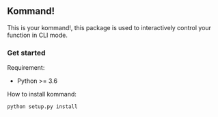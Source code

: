 ## Kommand!

This is your kommand!, this package is used to interactively control your function in CLI mode.

### Get started
Requirement:
- Python >= 3.6

How to install kommand:
```
python setup.py install
```
